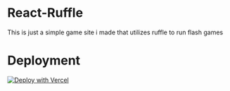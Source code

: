 # React-Ruffle
This is just a simple game site i made that utilizes ruffle to run flash games

# Deployment 

[![Deploy with Vercel](https://vercel.com/button)](https://vercel.com/new/clone?repository-url=%20https://github.com/illusionTBA/React-Ruffle)

